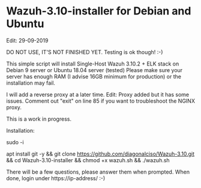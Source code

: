 # Wazuh-3.10-installer for Debian and Ubuntu

Edit: 29-09-2019

DO NOT USE, IT'S NOT FINISHED YET. Testing is ok though! :-)

This simple script will install Single-Host Wazuh 3.10.2 + ELK stack on Debian 9 server or Ubuntu 18.04 server (tested) Please make sure your server has enough RAM (I advise 16GB minimum for production) or the installation may fail.

I will add a reverse proxy at a later time.
Edit: Proxy added but it has some issues. Comment out "exit" on line 85 if you want to troubleshoot the NGINX proxy.

This is a work in progress.

Installation:

sudo -i

apt install git -y && git clone https://github.com/diagonalciso/Wazuh-3.10.git && cd Wazuh-3.10-installer
 && chmod +x wazuh.sh && ./wazuh.sh

There will be a few questions, please answer them when prompted. When done, login under https://ip-address/ :-)
